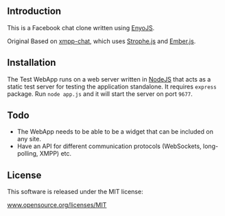 ## Introduction
This is a Facebook chat clone written using [EnyoJS](http://enyojs.com/).

Original Based on [xmpp-chat](https://github.com/szimek/xmpp-chat), which uses [Strophe.js](http://strophe.im/strophejs/) and [Ember.js](https://github.com/emberjs/ember.js).

## Installation
The Test WebApp runs on a web server written in [NodeJS](http://nodejs.org/) that acts as a static test server for testing the application standalone. It requires `express` package. Run `node app.js` and it will start the server on port `9677`.

## Todo
- The WebApp needs to be able to be a widget that can be included on any site.
- Have an API for different communication protocols (WebSockets, long-polling, XMPP) etc.

## License
This software is released under the MIT license:

www.opensource.org/licenses/MIT